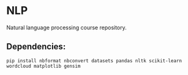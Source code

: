 # NLP
Natural language processing course repository.
## Dependencies:
```
pip install nbformat nbconvert datasets pandas nltk scikit-learn wordcloud matplotlib gensim